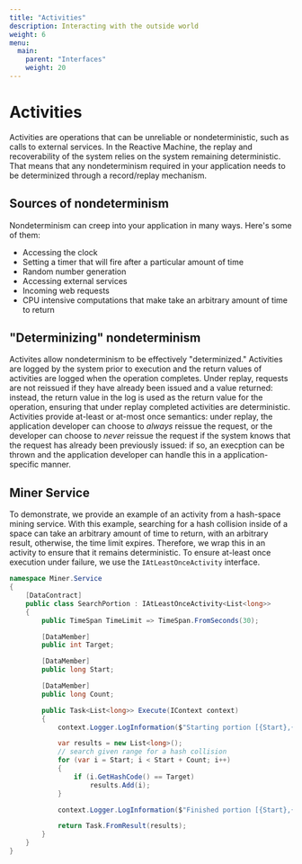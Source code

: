 ```yaml
---
title: "Activities"
description: Interacting with the outside world
weight: 6
menu:
  main: 
    parent: "Interfaces"
    weight: 20
---
```


# Activities

Activities are operations that can be unreliable or nondeterministic, such as calls to external services.  In the Reactive Machine, the replay and recoverability of the system relies on the system remaining deterministic.  That means that any nondeterminism required in your application needs to be determinized through a record/replay mechanism.

## Sources of nondeterminism 

Nondeterminism can creep into your application in many ways.  Here's some of them:

* Accessing the clock
* Setting a timer that will fire after a particular amount of time
* Random number generation
* Accessing external services
* Incoming web requests
* CPU intensive computations that make take an arbitrary amount of time to return

## "Determinizing" nondeterminism

Activites allow nondeterminism to be effectively "determinized."  Activities are logged by the system prior to execution and the return values of activities are logged when the operation completes.  Under replay, requests are not reissued if they have already been issued and a value returned: instead, the return value in the log is used as the return value for the operation, ensuring that under replay completed activities are deterministic.  Activities provide at-least or at-most once semantics: under replay, the application developer can choose to _always_ reissue the request, or the developer can choose to _never_ reissue the request if the system knows that the request has already been previously issued: if so, an execption can be thrown and the application developer can handle this in a application-specific manner.

## Miner Service

To demonstrate, we provide an example of an activity from a hash-space mining service.  With this example, searching for a hash collision inside of a space can take an arbitrary amount of time to return, with an arbitrary result, otherwise, the time limit expires.  Therefore, we wrap this in an activity to ensure that it remains deterministic.  To ensure at-least once execution under failure, we use the ```IAtLeastOnceActivity``` interface.

```c#
namespace Miner.Service
{
    [DataContract]
    public class SearchPortion : IAtLeastOnceActivity<List<long>>
    {
        public TimeSpan TimeLimit => TimeSpan.FromSeconds(30);

        [DataMember]
        public int Target;

        [DataMember]
        public long Start;

        [DataMember]
        public long Count;

        public Task<List<long>> Execute(IContext context)
        {
            context.Logger.LogInformation($"Starting portion [{Start},{Start + Count})");

            var results = new List<long>();
            // search given range for a hash collision
            for (var i = Start; i < Start + Count; i++)
            {
                if (i.GetHashCode() == Target)
                    results.Add(i);
            }

            context.Logger.LogInformation($"Finished portion [{Start},{Start + Count})");

            return Task.FromResult(results);
        }
    }
}
```
